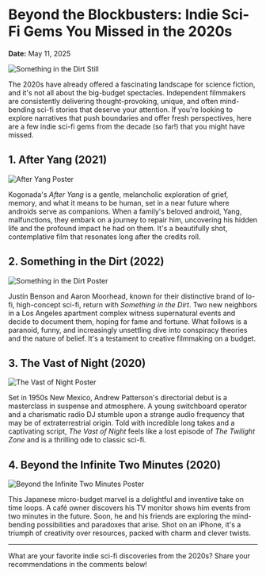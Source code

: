 # Beyond the Blockbusters: Indie Sci-Fi Gems You Missed in the 2020s

**Date:** May 11, 2025

![Something in the Dirt Still](backdrop_tmdbid:893030)

The 2020s have already offered a fascinating landscape for science fiction, and it's not all about the big-budget spectacles. Independent filmmakers are consistently delivering thought-provoking, unique, and often mind-bending sci-fi stories that deserve your attention. If you're looking to explore narratives that push boundaries and offer fresh perspectives, here are a few indie sci-fi gems from the decade (so far!) that you might have missed.

## 1. After Yang (2021)

![After Yang Poster](tmdbid:779518)

Kogonada's *After Yang* is a gentle, melancholic exploration of grief, memory, and what it means to be human, set in a near future where androids serve as companions. When a family's beloved android, Yang, malfunctions, they embark on a journey to repair him, uncovering his hidden life and the profound impact he had on them. It's a beautifully shot, contemplative film that resonates long after the credits roll.

## 2. Something in the Dirt (2022)

![Something in the Dirt Poster](tmdbid:893030)

Justin Benson and Aaron Moorhead, known for their distinctive brand of lo-fi, high-concept sci-fi, return with *Something in the Dirt*. Two new neighbors in a Los Angeles apartment complex witness supernatural events and decide to document them, hoping for fame and fortune. What follows is a paranoid, funny, and increasingly unsettling dive into conspiracy theories and the nature of belief. It's a testament to creative filmmaking on a budget.

## 3. The Vast of Night (2020)

![The Vast of Night Poster](tmdbid:565743)

Set in 1950s New Mexico, Andrew Patterson's directorial debut is a masterclass in suspense and atmosphere. A young switchboard operator and a charismatic radio DJ stumble upon a strange audio frequency that may be of extraterrestrial origin. Told with incredible long takes and a captivating script, *The Vast of Night* feels like a lost episode of *The Twilight Zone* and is a thrilling ode to classic sci-fi.

## 4. Beyond the Infinite Two Minutes (2020)

![Beyond the Infinite Two Minutes Poster](tmdbid:760104)

This Japanese micro-budget marvel is a delightful and inventive take on time loops. A café owner discovers his TV monitor shows him events from two minutes in the future. Soon, he and his friends are exploring the mind-bending possibilities and paradoxes that arise. Shot on an iPhone, it's a triumph of creativity over resources, packed with charm and clever twists.

---

What are your favorite indie sci-fi discoveries from the 2020s? Share your recommendations in the comments below!